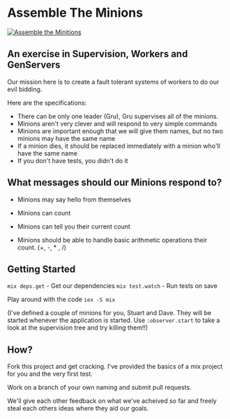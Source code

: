 # Assemble The Minions

[![Assemble the Minitions](https://img.youtube.com/vi/oHpzvFdPLQA/0.jpg)](https://www.youtube.com/watch?v=oHpzvFdPLQA)

## An exercise in Supervision, Workers and GenServers

Our mission here is to create a fault tolerant systems of workers to do our evil bidding.

Here are the specifications:

 - There can be only one leader (Gru), Gru supervises all of the minions.
 - Minions aren't very clever and will respond to very simple commands
 - Minions are important enough that we will give them names, but no two minions may have the same name
 - If a minion dies, it should be replaced immediately with a minion who'll have the same name
 - If you don't have tests, you didn't do it

## What messages should our Minions respond to?

 - Minions may say hello from themselves
 - Minions can count
 - Minions can tell you their current count

 - Minions should be able to handle basic arithmetic operations their count. (+, -, * , /)

## Getting Started

`mix deps.get` - Get our dependencies
`mix test.watch` - Run tests on save

Play around with the code `iex -S mix`

(I've defined a couple of minions for you, Stuart and Dave.  They will be started whenever the application is started.  Use `:observer.start` to take a look at the supervision tree and try killing them!!)

## How?

Fork this project and get cracking.  I've provided the basics of a mix project for you and the very first test.

Work on a branch of your own naming and submit pull requests.

We'll give each other feedback on what we've acheived so far and freely steal each others ideas where they aid our goals.
